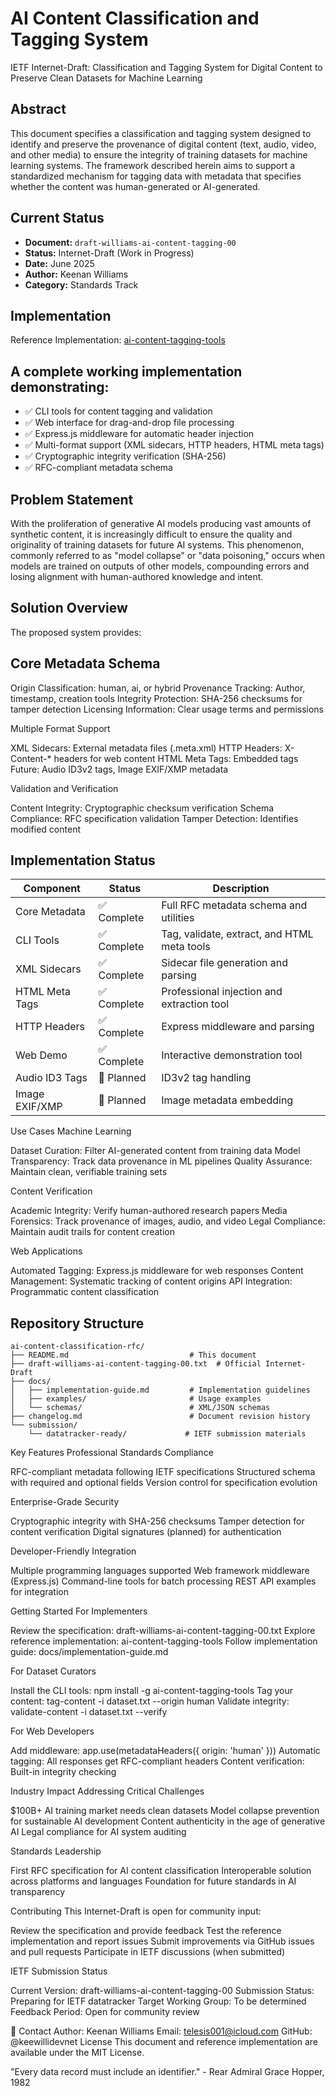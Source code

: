 # AI Content Classification and Tagging System
IETF Internet-Draft: Classification and Tagging System for Digital Content to Preserve Clean Datasets for Machine Learning

## Abstract
This document specifies a classification and tagging system designed to identify and preserve the provenance of digital content (text, audio, video, and other media) to ensure the integrity of training datasets for machine learning systems. The framework described herein aims to support a standardized mechanism for tagging data with metadata that specifies whether the content was human-generated or AI-generated.

## Current Status

- **Document:** `draft-williams-ai-content-tagging-00`
- **Status:** Internet-Draft (Work in Progress)
- **Date:** June 2025
- **Author:** Keenan Williams
- **Category:** Standards Track

## Implementation

Reference Implementation: [ai-content-tagging-tools](https://github.com/keewillidevnet/ai-content-tagging-tools)

## A complete working implementation demonstrating:
- ✅ CLI tools for content tagging and validation
- ✅ Web interface for drag-and-drop file processing
- ✅ Express.js middleware for automatic header injection
- ✅ Multi-format support (XML sidecars, HTTP headers, HTML meta tags)
- ✅ Cryptographic integrity verification (SHA-256)
- ✅ RFC-compliant metadata schema

## Problem Statement
With the proliferation of generative AI models producing vast amounts of synthetic content, it is increasingly difficult to ensure the quality and originality of training datasets for future AI systems. This phenomenon, commonly referred to as "model collapse" or "data poisoning," occurs when models are trained on outputs of other models, compounding errors and losing alignment with human-authored knowledge and intent.

## Solution Overview
The proposed system provides:

## Core Metadata Schema

Origin Classification: human, ai, or hybrid
Provenance Tracking: Author, timestamp, creation tools
Integrity Protection: SHA-256 checksums for tamper detection
Licensing Information: Clear usage terms and permissions

Multiple Format Support

XML Sidecars: External metadata files (.meta.xml)
HTTP Headers: X-Content-* headers for web content
HTML Meta Tags: Embedded <meta> tags
Future: Audio ID3v2 tags, Image EXIF/XMP metadata

Validation and Verification

Content Integrity: Cryptographic checksum verification
Schema Compliance: RFC specification validation
Tamper Detection: Identifies modified content

## Implementation Status

| Component | Status | Description |
| --- | --- | --- |
| Core Metadata | ✅ Complete | Full RFC metadata schema and utilities |
| CLI Tools | ✅ Complete | Tag, validate, extract, and HTML meta tools |
| XML Sidecars | ✅ Complete | Sidecar file generation and parsing |
| HTML Meta Tags | ✅ Complete | Professional injection and extraction tool |
| HTTP Headers | ✅ Complete | Express middleware and parsing |
| Web Demo | ✅ Complete | Interactive demonstration tool |
| Audio ID3 Tags | 🚧 Planned | ID3v2 tag handling |
| Image EXIF/XMP | 🚧 Planned | Image metadata embedding |


Use Cases
Machine Learning

Dataset Curation: Filter AI-generated content from training data
Model Transparency: Track data provenance in ML pipelines
Quality Assurance: Maintain clean, verifiable training sets

Content Verification

Academic Integrity: Verify human-authored research papers
Media Forensics: Track provenance of images, audio, and video
Legal Compliance: Maintain audit trails for content creation

Web Applications

Automated Tagging: Express.js middleware for web responses
Content Management: Systematic tracking of content origins
API Integration: Programmatic content classification

## Repository Structure

```
ai-content-classification-rfc/
├── README.md                           # This document
├── draft-williams-ai-content-tagging-00.txt  # Official Internet-Draft
├── docs/
│   ├── implementation-guide.md         # Implementation guidelines
│   ├── examples/                       # Usage examples
│   └── schemas/                        # XML/JSON schemas
├── changelog.md                        # Document revision history
└── submission/
    └── datatracker-ready/             # IETF submission materials
```

Key Features
Professional Standards Compliance

RFC-compliant metadata following IETF specifications
Structured schema with required and optional fields
Version control for specification evolution

Enterprise-Grade Security

Cryptographic integrity with SHA-256 checksums
Tamper detection for content verification
Digital signatures (planned) for authentication

Developer-Friendly Integration

Multiple programming languages supported
Web framework middleware (Express.js)
Command-line tools for batch processing
REST API examples for integration

Getting Started
For Implementers

Review the specification: draft-williams-ai-content-tagging-00.txt
Explore reference implementation: ai-content-tagging-tools
Follow implementation guide: docs/implementation-guide.md

For Dataset Curators

Install the CLI tools: npm install -g ai-content-tagging-tools
Tag your content: tag-content -i dataset.txt --origin human
Validate integrity: validate-content -i dataset.txt --verify

For Web Developers

Add middleware: app.use(metadataHeaders({ origin: 'human' }))
Automatic tagging: All responses get RFC-compliant headers
Content verification: Built-in integrity checking

Industry Impact
Addressing Critical Challenges

$100B+ AI training market needs clean datasets
Model collapse prevention for sustainable AI development
Content authenticity in the age of generative AI
Legal compliance for AI system auditing

Standards Leadership

First RFC specification for AI content classification
Interoperable solution across platforms and languages
Foundation for future standards in AI transparency

Contributing
This Internet-Draft is open for community input:

Review the specification and provide feedback
Test the reference implementation and report issues
Submit improvements via GitHub issues and pull requests
Participate in IETF discussions (when submitted)

IETF Submission Status

Current Version: draft-williams-ai-content-tagging-00
Submission Status: Preparing for IETF datatracker
Target Working Group: To be determined
Feedback Period: Open for community review

📧 Contact
Author: Keenan Williams
Email: telesis001@icloud.com
GitHub: @keewillidevnet
License
This document and reference implementation are available under the MIT License.

"Every data record must include an identifier." - Rear Admiral Grace Hopper, 1982
